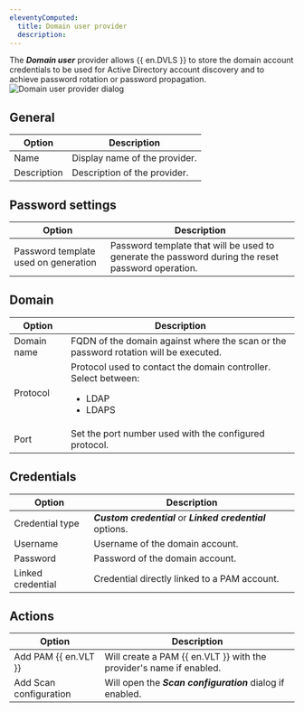 ```yaml
---
eleventyComputed:
  title: Domain user provider
  description: 
---
```

The ***Domain user*** provider allows {{ en.DVLS }} to store the domain account credentials to be used for Active Directory account discovery and to achieve password rotation or password propagation.
![Domain user provider dialog](https://cdnweb.devolutions.net/docs/docs_en_server_ServerOp8141.png)

## General
| Option      | Description                   |
|-------------|-------------------------------|
| Name        | Display name of the provider. |
| Description | Description of the provider.  |

## Password settings
| Option                               | Description                                                                                       |
|--------------------------------------|---------------------------------------------------------------------------------------------------|
| Password template used on generation | Password template that will be used to generate the password during the reset password operation. |

## Domain
| Option      | Description                                                                                              |
|-------------|----------------------------------------------------------------------------------------------------------|
| Domain name | FQDN of the domain against where the scan or the password rotation will be executed.                     |
| Protocol    | Protocol used to contact the domain controller.<br> Select between: <ul><li>LDAP</li><li>LDAPS</li></ul> |
| Port        | Set the port number used with the configured protocol.                                                   |

## Credentials
| Option   | Description                                                        |
|----------|--------------------------------------------------------------------|
| Credential type | ***Custom credential*** or ***Linked credential*** options.            | 
| Username | Username of the domain account.    |
| Password | Password of the domain account.    |
| Linked credential | Credential directly linked to a PAM account.              |        

## Actions
| Option                   | Description                                                         |
|--------------------------|---------------------------------------------------------------------|
| Add PAM {{ en.VLT }}     | Will create a PAM {{ en.VLT }} with the provider's name if enabled. |
| Add Scan configuration   | Will open the ***Scan configuration*** dialog if enabled.           |
